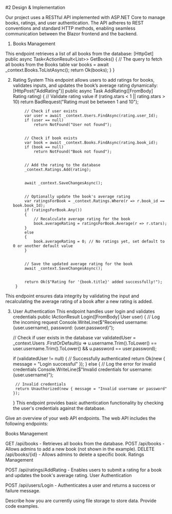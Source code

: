 #2 Design & Implementation

Our project uses a RESTful API implemented with ASP.NET Core to manage books, ratings, and user authentication. The API adheres to REST conventions and standard HTTP methods, enabling seamless communication between the Blazor frontend and the backend.


1. Books Management

This endpoint retrieves a list of all books from the database:
        [HttpGet]
        public async Task<ActionResult<List<Book>>> GetBooks()
        {
            // The query to fetch all books from the Books table
            var books = await _context.Books.ToListAsync();
            return Ok(books);
        }
    }

2. Rating System
This endpoint allows users to add ratings for books, validates inputs, and updates the book’s average rating dynamically:
[HttpPost("AddRating")]
        public async Task<IActionResult> AddRating([FromBody] Rating rating)
        {
            // Validate rating value
            if (rating.stars < 1 || rating.stars > 10)
                return BadRequest("Rating must be between 1 and 10");


            // Check if user exists
            var user = await _context.Users.FindAsync(rating.user_Id);
            if (user == null)
                return NotFound("User not found");


            // Check if book exists
            var book = await _context.Books.FindAsync(rating.book_id);
            if (book == null)
                return NotFound("Book not found");


            // Add the rating to the database
            _context.Ratings.Add(rating);


            await _context.SaveChangesAsync();


            // Optionally update the book's average rating
            var ratingsForBook = _context.Ratings.Where(r => r.book_id == book.book_Id);
            if (ratingsForBook.Any())
            {
                // Recalculate average rating for the book
                book.averageRating = ratingsForBook.Average(r => r.stars);
            }
            else
            {
                book.averageRating = 0; // No ratings yet, set default to 0 or another default value
            }


            // Save the updated average rating for the book
            await _context.SaveChangesAsync();


            return Ok($"Rating for '{book.title}' added successfully!");
        }
This endpoint ensures data integrity by validating the input and recalculating the average rating of a book after a new rating is added.

3. User Authentication
This endpoint handles user login and validates credentials
public IActionResult Login([FromBody] User user)
{
    // Log the incoming request
    Console.WriteLine($"Received username: {user.username}, password: {user.password}");


    // Check if user exists in the database
    var validatedUser = _context.Users
    .FirstOrDefault(u => u.username.Trim().ToLower() == user.username.Trim().ToLower() &&
                         u.password == user.password);




    if (validatedUser != null)
    {
        // Successfully authenticated
        return Ok(new { message = "Login successful" });
    }
    else
    {
        // Log the error for invalid credentials
        Console.WriteLine($"Invalid credentials for username: {user.username}");


        // Invalid credentials
        return Unauthorized(new { message = "Invalid username or password" });
    }
This endpoint provides basic authentication functionality by checking the user's credentials against the database.

Give an overview of your web API endpoints.
The web API includes the following endpoints:

Books Management

GET /api/books - Retrieves all books from the database.
POST /api/books - Allows admins to add a new book (not shown in the example).
DELETE /api/books/{id} - Allows admins to delete a specific book.
Ratings Management

POST /api/ratings/AddRating - Enables users to submit a rating for a book and updates the book's average rating.
User Authentication

POST /api/users/Login - Authenticates a user and returns a success or failure message.

Describe how you are currently using file storage to store data. Provide code examples.